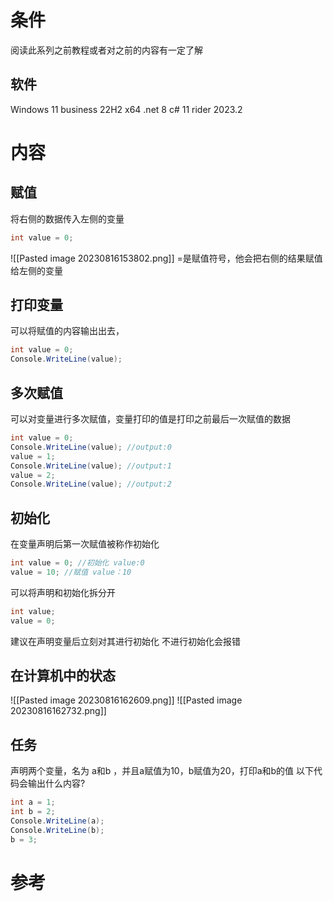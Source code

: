 # 条件
阅读此系列之前教程或者对之前的内容有一定了解
## 软件
Windows 11 business 22H2 x64
.net 8
c# 11
rider 2023.2
# 内容
## 赋值
将右侧的数据传入左侧的变量
```C#
int value = 0;
```
![[Pasted image 20230816153802.png]]
\=是赋值符号，他会把右侧的结果赋值给左侧的变量
## 打印变量
可以将赋值的内容输出出去，
```cs
int value = 0;
Console.WriteLine(value);
```
## 多次赋值
可以对变量进行多次赋值，变量打印的值是打印之前最后一次赋值的数据
```cs
int value = 0;
Console.WriteLine(value); //output:0
value = 1;
Console.WriteLine(value); //output:1
value = 2;
Console.WriteLine(value); //output:2
```
## 初始化
在变量声明后第一次赋值被称作初始化
```c#
int value = 0; //初始化 value:0
value = 10; //赋值 value：10
```
可以将声明和初始化拆分开
```c#
int value;
value = 0;
```
建议在声明变量后立刻对其进行初始化
不进行初始化会报错
## 在计算机中的状态
![[Pasted image 20230816162609.png]]
![[Pasted image 20230816162732.png]]
## 任务
声明两个变量，名为 a和b ，并且a赋值为10，b赋值为20，打印a和b的值
以下代码会输出什么内容?
```cs
int a = 1;
int b = 2;
Console.WriteLine(a);
Console.WriteLine(b);
b = 3;
```
# 参考